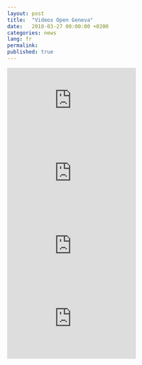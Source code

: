 ```yaml
---
layout: post
title:  "Videos Open Geneva"
date:   2018-03-27 00:00:00 +0200
categories: news
lang: fr
permalink:
published: true
---
```


<iframe width="300" height="169" src="https://www.youtube.com/embed/kGFslZ8O-XU?rel=0" frameborder="0" allow="autoplay; encrypted-media" allowfullscreen></iframe>

<iframe width="300" height="169" src="https://www.youtube.com/embed/skUuy7sSZec" frameborder="0" gesture="media" allow="encrypted-media" allowfullscreen></iframe>

<iframe width="300" height="169" src="https://www.youtube.com/embed/R5HPI78zs9I?rel=0" frameborder="0" allow="autoplay; encrypted-media" allowfullscreen></iframe>


<iframe width="300" height="169" src="https://www.youtube.com/embed/ypXFIzv7U3I?rel=0" frameborder="0" allow="autoplay; encrypted-media" allowfullscreen></iframe>
